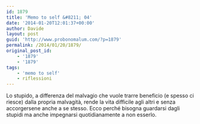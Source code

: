 ```yaml
---
id: 1879
title: 'Memo to self &#8211; 04'
date: '2014-01-20T12:01:37+00:00'
author: Davide
layout: post
guid: 'http://www.probonomalum.com/?p=1879'
permalink: /2014/01/20/1879/
original_post_id:
    - '1879'
    - '1879'
tags:
    - 'memo to self'
    - riflessioni
---
```


Lo stupido, a differenza del malvagio che vuole trarre beneficio (e spesso ci riesce) dalla propria malvagità, rende la vita difficile agli altri e senza accorgersene anche a se stesso. Ecco perché bisogna guardarsi dagli stupidi ma anche impegnarsi quotidianamente a non esserlo.